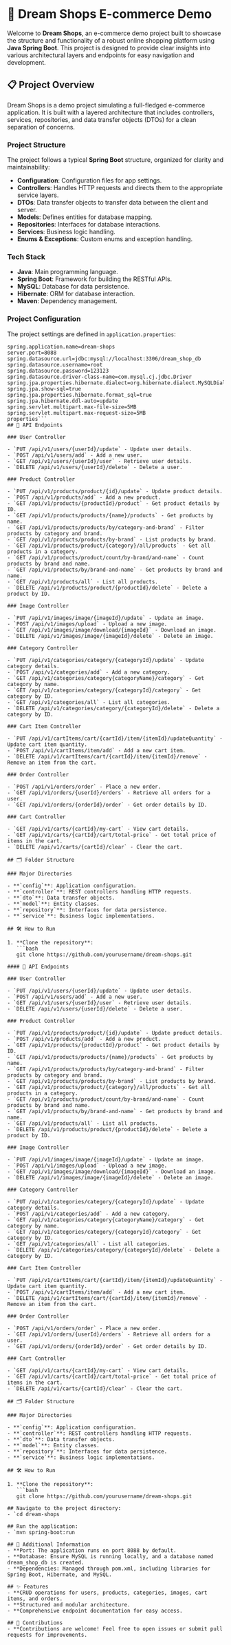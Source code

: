 # 🛒 Dream Shops E-commerce Demo

Welcome to **Dream Shops**, an e-commerce demo project built to showcase the structure and functionality of a robust online shopping platform using **Java Spring Boot**. 
This project is designed to provide clear insights into various architectural layers and endpoints for easy navigation and development.

## 📋 Project Overview

Dream Shops is a demo project simulating a full-fledged e-commerce application. 
It is built with a layered architecture that includes controllers, services, repositories, and data transfer objects (DTOs) for a clean separation of concerns.

### Project Structure

The project follows a typical **Spring Boot** structure, organized for clarity and maintainability:

- **Configuration**: Configuration files for app settings.
- **Controllers**: Handles HTTP requests and directs them to the appropriate service layers.
- **DTOs**: Data transfer objects to transfer data between the client and server.
- **Models**: Defines entities for database mapping.
- **Repositories**: Interfaces for database interactions.
- **Services**: Business logic handling.
- **Enums & Exceptions**: Custom enums and exception handling.

### Tech Stack

- **Java**: Main programming language.
- **Spring Boot**: Framework for building the RESTful APIs.
- **MySQL**: Database for data persistence.
- **Hibernate**: ORM for database interaction.
- **Maven**: Dependency management.

### Project Configuration

The project settings are defined in `application.properties`:

```properties
spring.application.name=dream-shops
server.port=8088
spring.datasource.url=jdbc:mysql://localhost:3306/dream_shop_db
spring.datasource.username=root
spring.datasource.password=123123
spring.datasource.driver-class-name=com.mysql.cj.jdbc.Driver
spring.jpa.properties.hibernate.dialect=org.hibernate.dialect.MySQLDialect
spring.jpa.show-sql=true
spring.jpa.properties.hibernate.format_sql=true
spring.jpa.hibernate.ddl-auto=update
spring.servlet.multipart.max-file-size=5MB
spring.servlet.multipart.max-request-size=5MB
properties```
## 🚀 API Endpoints

### User Controller

- `PUT /api/v1/users/{userId}/update` - Update user details.
- `POST /api/v1/users/add` - Add a new user.
- `GET /api/v1/users/{userId}/user` - Retrieve user details.
- `DELETE /api/v1/users/{userId}/delete` - Delete a user.

### Product Controller

- `PUT /api/v1/products/product/{id}/update` - Update product details.
- `POST /api/v1/products/add` - Add a new product.
- `GET /api/v1/products/{productId}/product` - Get product details by ID.
- `GET /api/v1/products/products/{name}/products` - Get products by name.
- `GET /api/v1/products/products/by/category-and-brand` - Filter products by category and brand.
- `GET /api/v1/products/products/by-brand` - List products by brand.
- `GET /api/v1/products/product/{category}/all/products` - Get all products in a category.
- `GET /api/v1/products/product/count/by-brand/and-name` - Count products by brand and name.
- `GET /api/v1/products/by/brand-and-name` - Get products by brand and name.
- `GET /api/v1/products/all` - List all products.
- `DELETE /api/v1/products/product/{productId}/delete` - Delete a product by ID.

### Image Controller

- `PUT /api/v1/images/image/{imageId}/update` - Update an image.
- `POST /api/v1/images/upload` - Upload a new image.
- `GET /api/v1/images/image/download/{imageId}` - Download an image.
- `DELETE /api/v1/images/image/{imageId}/delete` - Delete an image.

### Category Controller

- `PUT /api/v1/categories/category/{categoryId}/update` - Update category details.
- `POST /api/v1/categories/add` - Add a new category.
- `GET /api/v1/categories/category{categoryName}/category` - Get category by name.
- `GET /api/v1/categories/category/{categoryId}/category` - Get category by ID.
- `GET /api/v1/categories/all` - List all categories.
- `DELETE /api/v1/categories/category/{categoryId}/delete` - Delete a category by ID.

### Cart Item Controller

- `PUT /api/v1/cartItems/cart/{cartId}/item/{itemId}/updateQuantity` - Update cart item quantity.
- `POST /api/v1/cartItems/item/add` - Add a new cart item.
- `DELETE /api/v1/cartItems/cart/{cartId}/item/{itemId}/remove` - Remove an item from the cart.

### Order Controller

- `POST /api/v1/orders/order` - Place a new order.
- `GET /api/v1/orders/{userId}/orders` - Retrieve all orders for a user.
- `GET /api/v1/orders/{orderId}/order` - Get order details by ID.

### Cart Controller

- `GET /api/v1/carts/{cartId}/my-cart` - View cart details.
- `GET /api/v1/carts/{cartId}/cart/total-price` - Get total price of items in the cart.
- `DELETE /api/v1/carts/{cartId}/clear` - Clear the cart.

## 🗂️ Folder Structure

### Major Directories

- **`config`**: Application configuration.
- **`controller`**: REST controllers handling HTTP requests.
- **`dto`**: Data transfer objects.
- **`model`**: Entity classes.
- **`repository`**: Interfaces for data persistence.
- **`service`**: Business logic implementations.

## 🛠️ How to Run

1. **Clone the repository**:
   ```bash
   git clone https://github.com/yourusername/dream-shops.git

#### 🚀 API Endpoints

### User Controller

- `PUT /api/v1/users/{userId}/update` - Update user details.
- `POST /api/v1/users/add` - Add a new user.
- `GET /api/v1/users/{userId}/user` - Retrieve user details.
- `DELETE /api/v1/users/{userId}/delete` - Delete a user.

### Product Controller

- `PUT /api/v1/products/product/{id}/update` - Update product details.
- `POST /api/v1/products/add` - Add a new product.
- `GET /api/v1/products/{productId}/product` - Get product details by ID.
- `GET /api/v1/products/products/{name}/products` - Get products by name.
- `GET /api/v1/products/products/by/category-and-brand` - Filter products by category and brand.
- `GET /api/v1/products/products/by-brand` - List products by brand.
- `GET /api/v1/products/product/{category}/all/products` - Get all products in a category.
- `GET /api/v1/products/product/count/by-brand/and-name` - Count products by brand and name.
- `GET /api/v1/products/by/brand-and-name` - Get products by brand and name.
- `GET /api/v1/products/all` - List all products.
- `DELETE /api/v1/products/product/{productId}/delete` - Delete a product by ID.

### Image Controller

- `PUT /api/v1/images/image/{imageId}/update` - Update an image.
- `POST /api/v1/images/upload` - Upload a new image.
- `GET /api/v1/images/image/download/{imageId}` - Download an image.
- `DELETE /api/v1/images/image/{imageId}/delete` - Delete an image.

### Category Controller

- `PUT /api/v1/categories/category/{categoryId}/update` - Update category details.
- `POST /api/v1/categories/add` - Add a new category.
- `GET /api/v1/categories/category{categoryName}/category` - Get category by name.
- `GET /api/v1/categories/category/{categoryId}/category` - Get category by ID.
- `GET /api/v1/categories/all` - List all categories.
- `DELETE /api/v1/categories/category/{categoryId}/delete` - Delete a category by ID.

### Cart Item Controller

- `PUT /api/v1/cartItems/cart/{cartId}/item/{itemId}/updateQuantity` - Update cart item quantity.
- `POST /api/v1/cartItems/item/add` - Add a new cart item.
- `DELETE /api/v1/cartItems/cart/{cartId}/item/{itemId}/remove` - Remove an item from the cart.

### Order Controller

- `POST /api/v1/orders/order` - Place a new order.
- `GET /api/v1/orders/{userId}/orders` - Retrieve all orders for a user.
- `GET /api/v1/orders/{orderId}/order` - Get order details by ID.

### Cart Controller

- `GET /api/v1/carts/{cartId}/my-cart` - View cart details.
- `GET /api/v1/carts/{cartId}/cart/total-price` - Get total price of items in the cart.
- `DELETE /api/v1/carts/{cartId}/clear` - Clear the cart.

## 🗂️ Folder Structure

### Major Directories

- **`config`**: Application configuration.
- **`controller`**: REST controllers handling HTTP requests.
- **`dto`**: Data transfer objects.
- **`model`**: Entity classes.
- **`repository`**: Interfaces for data persistence.
- **`service`**: Business logic implementations.

## 🛠️ How to Run

1. **Clone the repository**:
   ```bash
   git clone https://github.com/yourusername/dream-shops.git

## Navigate to the project directory:
- `cd dream-shops

## Run the application:
- `mvn spring-boot:run

## 📖 Additional Information
- **Port: The application runs on port 8088 by default.
- **Database: Ensure MySQL is running locally, and a database named dream_shop_db is created.
- **Dependencies: Managed through pom.xml, including libraries for Spring Boot, Hibernate, and MySQL.

## ✨ Features
- **CRUD operations for users, products, categories, images, cart items, and orders.
- **Structured and modular architecture.
- **Comprehensive endpoint documentation for easy access.

## 🤝 Contributions
- **Contributions are welcome! Feel free to open issues or submit pull requests for improvements.
